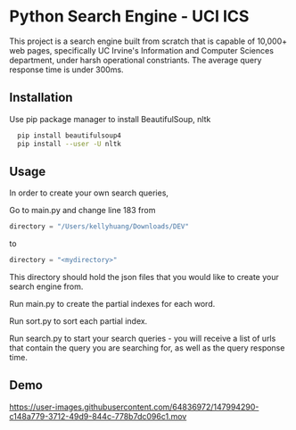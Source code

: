 
# Python Search Engine - UCI ICS

This project is a search engine built from scratch 
that is capable of 10,000+ web pages, specifically UC 
Irvine's Information and Computer Sciences department, 
under harsh operational constriants. The average query 
response time is under 300ms.

## Installation

Use pip package manager to install BeautifulSoup, nltk

```bash
  pip install beautifulsoup4
  pip install --user -U nltk 
```
    
## Usage

In order to create your own search queries, 

Go to main.py and change line 183 from 
```javascript
directory = "/Users/kellyhuang/Downloads/DEV"
```

to 

```javascript
directory = "<mydirectory>"
```
This directory should hold the json files that you would like to create your search engine from.


Run main.py to create the partial indexes for each word.

Run sort.py to sort each partial index.

Run search.py to start your search queries - you will receive a list of urls that contain the query you are searching for, as well as the query response time.

## Demo


https://user-images.githubusercontent.com/64836972/147994290-c148a779-3712-49d9-844c-778b7dc096c1.mov



